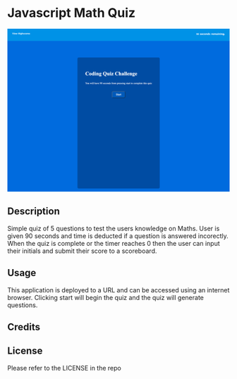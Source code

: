 # Javascript Math Quiz

![Alt text: Screenshot of deployed application](application-screenshot.png)

## Description
Simple quiz of 5 questions to test the users knowledge on Maths. User is given 90 seconds and time is deducted if a question is answered incorectly. When the quiz is complete or the timer reaches 0 then the user can input their initials and submit their score to a scoreboard.

## Usage
This application is deployed to a URL and can be accessed using an internet browser. Clicking start will begin the quiz and the quiz will generate questions.

## Credits

## License
Please refer to the LICENSE in the repo



